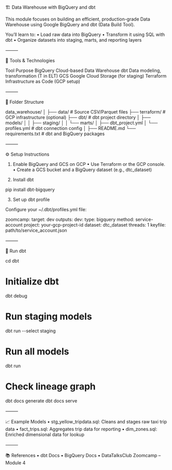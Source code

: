 
🏗️ Data Warehouse with BigQuery and dbt

This module focuses on building an efficient, production-grade Data Warehouse using Google BigQuery and dbt (Data Build Tool).

You’ll learn to:
	•	Load raw data into BigQuery
	•	Transform it using SQL with dbt
	•	Organize datasets into staging, marts, and reporting layers

⸻

🧰 Tools & Technologies

Tool	Purpose
BigQuery	Cloud-based Data Warehouse
dbt	Data modeling, transformation (T in ELT)
GCS	Google Cloud Storage (for staging)
Terraform	Infrastructure as Code (GCP setup)


⸻

📂 Folder Structure

data_warehouse/
│
├── data/                         # Source CSV/Parquet files
├── terraform/                    # GCP infrastructure (optional)
├── dbt/                          # dbt project directory
│   ├── models/
│   │   ├── staging/
│   │   └── marts/
│   ├── dbt_project.yml
│   └── profiles.yml             # dbt connection config
│
├── README.md
└── requirements.txt             # dbt and BigQuery packages


⸻

⚙️ Setup Instructions

1. Enable BigQuery and GCS on GCP
	•	Use Terraform or the GCP console.
	•	Create a GCS bucket and a BigQuery dataset (e.g., dtc_dataset)

2. Install dbt

pip install dbt-bigquery

3. Set up dbt profile

Configure your ~/.dbt/profiles.yml file:

zoomcamp:
  target: dev
  outputs:
    dev:
      type: bigquery
      method: service-account
      project: your-gcp-project-id
      dataset: dtc_dataset
      threads: 1
      keyfile: path/to/service_account.json


⸻

🚀 Run dbt

cd dbt

# Initialize dbt
dbt debug

# Run staging models
dbt run --select staging

# Run all models
dbt run

# Check lineage graph
dbt docs generate
dbt docs serve


⸻

📈 Example Models
	•	stg_yellow_tripdata.sql: Cleans and stages raw taxi trip data
	•	fact_trips.sql: Aggregates trip data for reporting
	•	dim_zones.sql: Enriched dimensional data for lookup

⸻

📚 References
	•	dbt Docs
	•	BigQuery Docs
	•	DataTalksClub Zoomcamp – Module 4
